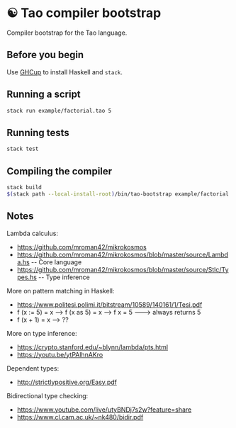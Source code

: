 # ☯ Tao compiler bootstrap

Compiler bootstrap for the Tao language.

## Before you begin

Use [GHCup](https://www.haskell.org/ghcup/) to install Haskell and `stack`.

## Running a script

```sh
stack run example/factorial.tao 5
```

## Running tests

```sh
stack test
```

## Compiling the compiler

```sh
stack build
$(stack path --local-install-root)/bin/tao-bootstrap example/factorial.tao 5
```

## Notes

Lambda calculus:
- https://github.com/mroman42/mikrokosmos
- https://github.com/mroman42/mikrokosmos/blob/master/source/Lambda.hs      -- Core language
- https://github.com/mroman42/mikrokosmos/blob/master/source/Stlc/Types.hs  -- Type inference

More on pattern matching in Haskell:
- https://www.politesi.polimi.it/bitstream/10589/140161/1/Tesi.pdf
- f (x := 5) = x --> f (x as 5) = x --> f x = 5 ---> always returns 5
- f (x + 1) = x --> ??

More on type inference:
- https://crypto.stanford.edu/~blynn/lambda/pts.html
- https://youtu.be/ytPAlhnAKro

Dependent types:
- http://strictlypositive.org/Easy.pdf

Bidirectional type checking:
- https://www.youtube.com/live/utyBNDj7s2w?feature=share
- https://www.cl.cam.ac.uk/~nk480/bidir.pdf
